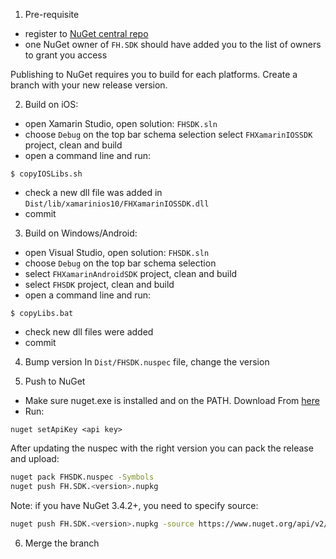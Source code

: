 1) Pre-requisite

 * register to [NuGet central repo](https://www.nuget.org/)
 * one NuGet owner of `FH.SDK` should have added you to the list of owners to grant you access

Publishing to NuGet requires you to build for each platforms. Create a branch with your new release version.

2) Build on iOS:

 * open Xamarin Studio, open solution: `FHSDK.sln`
 * choose `Debug` on the top bar schema selection
  select `FHXamarinIOSSDK` project, clean and build
 * open a command line and run:
```
$ copyIOSLibs.sh
```
* check a new dll file was added in `Dist/lib/xamarinios10/FHXamarinIOSSDK.dll`
* commit

3) Build on Windows/Android:

* open Visual Studio, open solution: `FHSDK.sln`
* choose `Debug` on the top bar schema selection
* select `FHXamarinAndroidSDK` project, clean and build
* select `FHSDK` project, clean and build
* open a command line and run:
```
$ copyLibs.bat
```
* check new dll files were added
* commit

4) Bump version
In `Dist/FHSDK.nuspec` file, change the version

5) Push to NuGet

* Make sure nuget.exe is installed and on the PATH. Download From [here](http://nuget.org/nuget.exe)
* Run:

````batch
nuget setApiKey <api key>
````

After updating the nuspec with the right version you can pack the release and upload:

```bash
nuget pack FHSDK.nuspec -Symbols
nuget push FH.SDK.<version>.nupkg 
```
Note: if you have NuGet 3.4.2+, you need to specify source:
```bash
nuget push FH.SDK.<version>.nupkg -source https://www.nuget.org/api/v2/package
```

6) Merge the branch

